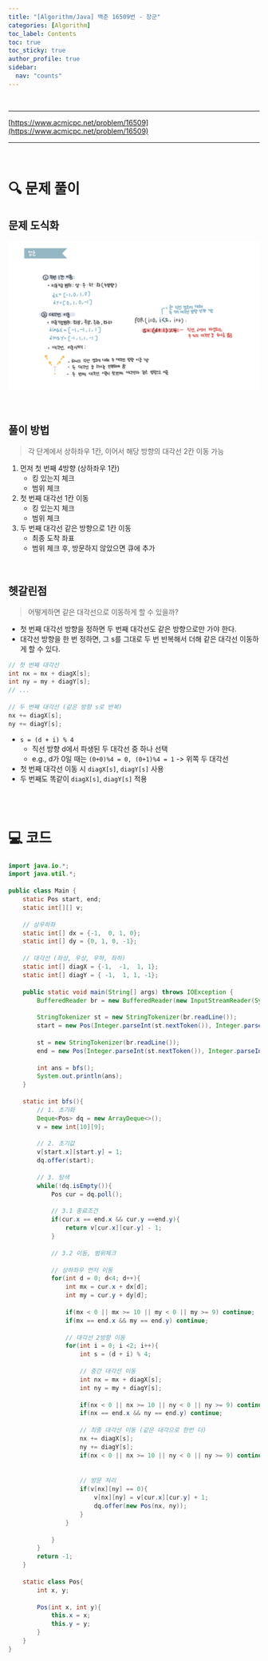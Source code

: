```yaml
---
title: "[Algorithm/Java] 백준 16509번 - 장군"
categories: [Algorithm]
toc_label: Contents
toc: true
toc_sticky: true
author_profile: true
sidebar:
  nav: "counts"
---
```


<br>

---

[https://www.acmicpc.net/problem/16509](https://www.acmicpc.net/problem/16509)

---

<br>

# 🔍 문제 풀이

## 문제 도식화

![assets/images/2025/16509.jpg](../../../assets/images/2025/16509.jpg)

<br>

## 풀이 방법

> 각 단계에서 상하좌우 1칸, 이어서 해당 방향의 대각선 2칸 이동 가능

1. 먼저 첫 번째 4방향 (상하좌우 1칸)
   - 킹 있는지 체크
   - 범위 체크
2. 첫 번째 대각선 1칸 이동
   - 킹 있는지 체크
   - 범위 체크
3. 두 번째 대각선 같은 방향으로 1칸 이동
   - 최종 도착 좌표
   - 범위 체크 후, 방문하지 않았으면 큐에 추가

<br>

## 헷갈린점

> 어떻게하면 같은 대각선으로 이동하게 할 수 있을까?

- 첫 번째 대각선 방향을 정하면 두 번째 대각선도 같은 방향으로만 가야 한다.
- 대각선 방향을 한 번 정하면, 그 s를 그대로 두 번 반복해서 더해 같은 대각선 이동하게 할 수 있다.

```java
// 첫 번째 대각선
int nx = mx + diagX[s];
int ny = my + diagY[s];
// ...

// 두 번째 대각선 (같은 방향 s로 반복)
nx += diagX[s];
ny += diagY[s];

```

- `s = (d + i) % 4`
  - 직선 방향 d에서 파생된 두 대각선 중 하나 선택
  - e.g., d가 0일 때는 `(0+0)%4 = 0, (0+1)%4 = 1` -> 위쪽 두 대각선
- 첫 번째 대각선 이동 시 `diagX[s]`, `diagY[s]` 사용
- 두 번째도 똑같이 `diagX[s]`, `diagY[s]` 적용

<br><br>

# 💻 코드

```java
import java.io.*;
import java.util.*;

public class Main {
    static Pos start, end;
    static int[][] v;

    // 상우하좌
    static int[] dx = {-1,  0, 1, 0};
    static int[] dy = {0, 1, 0, -1};

    // 대각선 (좌상, 우상, 우하, 좌하)
    static int[] diagX = {-1,  -1,  1, 1};
    static int[] diagY = { -1,  1, 1, -1};

    public static void main(String[] args) throws IOException {
        BufferedReader br = new BufferedReader(new InputStreamReader(System.in));

        StringTokenizer st = new StringTokenizer(br.readLine());
        start = new Pos(Integer.parseInt(st.nextToken()), Integer.parseInt(st.nextToken()));

        st = new StringTokenizer(br.readLine());
        end = new Pos(Integer.parseInt(st.nextToken()), Integer.parseInt(st.nextToken()));

        int ans = bfs();
        System.out.println(ans);
    }

    static int bfs(){
        // 1. 초기화
        Deque<Pos> dq = new ArrayDeque<>();
        v = new int[10][9];

        // 2. 초기값
        v[start.x][start.y] = 1;
        dq.offer(start);

        // 3. 탐색
        while(!dq.isEmpty()){
            Pos cur = dq.poll();

            // 3.1 종료조건
            if(cur.x == end.x && cur.y ==end.y){
                return v[cur.x][cur.y] - 1;
            }

            // 3.2 이동, 범위체크

            // 상하좌우 먼저 이동
            for(int d = 0; d<4; d++){
                int mx = cur.x + dx[d];
                int my = cur.y + dy[d];

                if(mx < 0 || mx >= 10 || my < 0 || my >= 9) continue;
                if(mx == end.x && my == end.y) continue;

                // 대각선 2방향 이동
                for(int i = 0; i <2; i++){
                    int s = (d + i) % 4;

                    // 중간 대각선 이동
                    int nx = mx + diagX[s];
                    int ny = my + diagY[s];

                    if(nx < 0 || nx >= 10 || ny < 0 || ny >= 9) continue;
                    if(nx == end.x && ny == end.y) continue;

                    // 최종 대각선 이동 (같은 대각으로 한번 더)
                    nx += diagX[s];
                    ny += diagY[s];
                    if(nx < 0 || nx >= 10 || ny < 0 || ny >= 9) continue;


                    // 방문 처리
                    if(v[nx][ny] == 0){
                        v[nx][ny] = v[cur.x][cur.y] + 1;
                        dq.offer(new Pos(nx, ny));
                    }
                }

            }
        }
        return -1;
    }

    static class Pos{
        int x, y;

        Pos(int x, int y){
            this.x = x;
            this.y = y;
        }
    }
}

```

<br>
